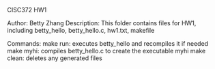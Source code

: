 CISC372 HW1

Author: Betty Zhang
Description: This folder contains files for HW1, including betty_hello, betty_hello.c, hw1.txt, makefile

Commands: 
make run: executes betty_hello and recompiles it if needed
make myhi: compiles betty_hello.c to create the executable myhi
make clean: deletes any generated files
